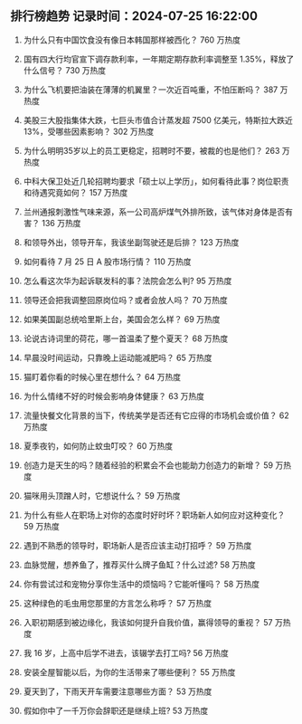 
## 排行榜趋势 记录时间：2024-07-25 16:22:00
  
  1. 为什么只有中国饮食没有像日本韩国那样被西化？ 760 万热度
    
  2. 国有四大行均官宣下调存款利率，一年期定期存款利率调整至 1.35%，释放了什么信号？ 730 万热度
    
  3. 为什么飞机要把油装在薄薄的机翼里？一次近百吨重，不怕压断吗？ 387 万热度
    
  4. 美股三大股指集体大跌，七巨头市值合计蒸发超 7500 亿美元，特斯拉大跌近 13%，受哪些因素影响？ 302 万热度
    
  5. 为什么明明35岁以上的员工更稳定，招聘时不要，被裁的也是他们？ 263 万热度
    
  6. 中科大保卫处近几轮招聘均要求「硕士以上学历」，如何看待此事？岗位职责和待遇究竟如何？ 157 万热度
    
  7. 兰州通报刺激性气味来源，系一公司高炉煤气外排所致，该气体对身体是否有害？ 136 万热度
    
  8. 和领导外出，领导开车，我该坐副驾驶还是后排？ 123 万热度
    
  9. 如何看待 7 月 25 日 A 股市场行情？ 110 万热度
    
  10. 怎么看这次华为起诉联发科的事？法院会怎么判? 95 万热度
    
  11. 领导还会把我调整回原岗位吗？或者会放人吗？ 70 万热度
    
  12. 如果美国副总统哈里斯上台，美国会怎么样？ 69 万热度
    
  13. 论说古诗词里的荷花，哪一首温柔了整个夏天？ 68 万热度
    
  14. 早晨没时间运动，只靠晚上运动能减肥吗？ 65 万热度
    
  15. 猫盯着你看的时候心里在想什么？ 64 万热度
    
  16. 为什么情绪不好的时候会影响身体健康？ 63 万热度
    
  17. 流量快餐文化背景的当下，传统美学是否还有它应得的市场机会或价值？ 62 万热度
    
  18. 夏季夜钓，如何防止蚊虫叮咬？ 60 万热度
    
  19. 创造力是天生的吗？随着经验的积累会不会也能助力创造力的新增？ 59 万热度
    
  20. 猫咪用头顶蹭人时，它想说什么？ 59 万热度
    
  21. 为什么有些人在职场上对你的态度时好时坏？职场新人如何应对这种变化？ 59 万热度
    
  22. 遇到不熟悉的领导时，职场新人是否应该主动打招呼？ 59 万热度
    
  23. 血脉觉醒，想养鱼了，推荐买什么牌子鱼缸？什么过滤? 58 万热度
    
  24. 你有尝试过和宠物分享你生活中的烦恼吗？它能听懂吗？ 58 万热度
    
  25. 这种绿色的毛虫用您那里的方言怎么称呼？ 57 万热度
    
  26. 入职初期感到被边缘化，我该如何提升自我价值，赢得领导的重视？ 57 万热度
    
  27. 我 16 岁，上高中后学不进去，该辍学去打工吗? 56 万热度
    
  28. 安装全屋智能以后，为你的生活带来了哪些便利？ 55 万热度
    
  29. 夏天到了，下雨天开车需要注意哪些方面？ 53 万热度
    
  30. 假如你中了一千万你会辞职还是继续上班? 53 万热度
    